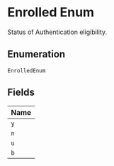 
# Enrolled Enum

Status of Authentication eligibility.

## Enumeration

`EnrolledEnum`

## Fields

| Name |
|  --- |
| `y` |
| `n` |
| `u` |
| `b` |

